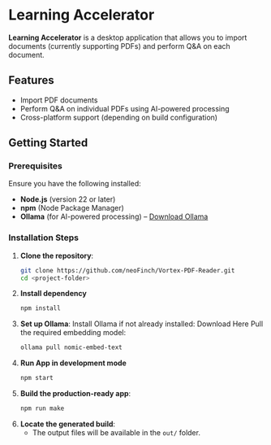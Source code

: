 # Learning Accelerator  

**Learning Accelerator** is a desktop application that allows you to import documents (currently supporting PDFs) and perform Q&A on each document.  

## Features  
- Import PDF documents  
- Perform Q&A on individual PDFs using AI-powered processing  
- Cross-platform support (depending on build configuration)  

## Getting Started  

### Prerequisites  
Ensure you have the following installed:  
- **Node.js** (version 22 or later)  
- **npm** (Node Package Manager)  
- **Ollama** (for AI-powered processing) – [Download Ollama](https://ollama.com/download)  

### Installation Steps  
1. **Clone the repository**:  
   ```sh
   git clone https://github.com/neoFinch/Vortex-PDF-Reader.git
   cd <project-folder>
2. **Install dependency**
   ```sh
   npm install
3. **Set up Ollama**:
  Install Ollama if not already installed: Download Here
  Pull the required embedding model:
    ```sh
    ollama pull nomic-embed-text
4. **Run App in development mode**
   ```sh
   npm start
5. **Build the production-ready app**:
   ```sh
   npm run make
6. **Locate the generated build**:
   - The output files will be available in the `out/` folder.


